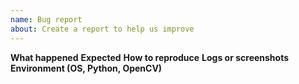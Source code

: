 ```yaml
---
name: Bug report
about: Create a report to help us improve
---
```

**What happened**
**Expected**
**How to reproduce**
**Logs or screenshots**
**Environment (OS, Python, OpenCV)**
